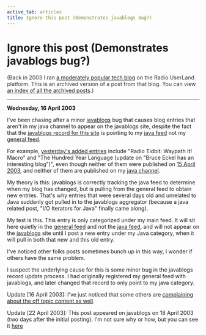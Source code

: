 ```yaml
---
active_tab: articles
title: Ignore this post (Demonstrates javablogs bug?)
---
```

# Ignore this post (Demonstrates javablogs bug?)

<div style="color:#333">(Back in 2003 I ran <a href="http://radio.weblogs.com/0122027/">a moderately popular tech blog</a> on the Radio UserLand platform.  This is an archived version of a post from that blog. You can view <a href="/articles/radio-blog/index.html">an index of all the archived posts</a>.)</div><hr>
<b>Wednesday, 16 April 2003</b>

<p>
I've been chasing after a minor <a href="http://javablogs.com/">javablogs</a> bug that causes blog entries that aren't in my java channel to appear on the javablogs site, despite the fact that the <a href="http://www.javablogs.com/ViewBlog.jspa?id=10656">javablogs record for this site</a> is pointing to my <a href="http://radio.weblogs.com/0122027/categories/java/rss.xml">java feed</a> not my <a href="http://radio.weblogs.com/0122027/rss.xml">general feed</a>.
<p>

For example, <a href="http://www.javablogs.com/ViewDaysBlogs.jspa?date=15&amp;month=3&amp;year=2003">yesterday's added entries</a> include "Radio Tidbit: Waypath It! Macro" and "The Hundred Year Language (update on "Bruce Eckel has an interesting blog")", even though neither of them were published on <a href="http://radio.weblogs.com/0122027/2003/04/15.html">15 April 2003</a>, and neither of them are published on my <a href="http://radio.weblogs.com/0122027/categories/java/">java channel</a>.</p><p>

My theory is this:  javablogs is correctly tracking the java feed to determine when my blog has changed, but is pulling from the general feed to obtain new entries.  That's why entries that were several days old and unrelated to Java suddenly got pulled in to the javablogs aggregator (because a java related post, "I/O Iterators for Java" finally came along).</p><p>

My test is this.  This entry is only categorized under my main feed.  It will sit here quietly in the <a href="http://radio.weblogs.com/0122027/rss.xml">general feed</a> and not the <a href="http://radio.weblogs.com/0122027/categories/java/rss.xml">java feed</a>, and will not appear on the <a href="http://javablogs.com/">javablogs</a> site until I post a new entry under my Java category, when it will pull in both that new and this old entry.</p><p>

I've noticed other folks posts sometimes bunch up in this way, I wonder if others have the same problem.</p><p>

I suspect the underlying cause for this is some minor bug in the javablogs record update process.  I had originally registered my general feed with javablogs, and later changed that record to only point to my java category.</p><p>

</p><div class="update">Update [16 April 2003]: I've just noticed that some others are <a href="http://dmartin.org/blojsom/blog/Java/?permalink=7390BBB3C66BBAA0C69BD42377883F1B.txt">complaining about the off topic content as well</a>.</div><p>

</p><div class="update">Update [22 April 2003]: This post appeared on javablogs on 18 April 2003 (two days after the initial posting).  I'm not sure why or how, but you can see it <a href="http://www.javablogs.com/ViewDaysBlogs.jspa?date=18&amp;month=3&amp;year=2003" title="JavaBlogs: Day's Blogs: 18 April 2003">here</a></div>
